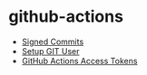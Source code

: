 # github-actions

- [Signed Commits](https://github.com/qoomon/commit)
- [Setup GIT User](https://github.com/qoomon/setup-git-user)
- [GitHub Actions Access Tokens](https://github.com/qoomon/access-token)

